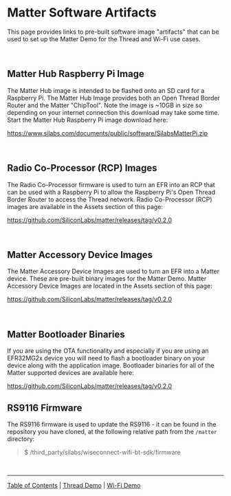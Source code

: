 # Matter Software Artifacts

This page provides links to pre-built software image "artifacts" that can be
used to set up the Matter Demo for the Thread and Wi-Fi use cases.

<br>

## Matter Hub Raspberry Pi Image

The Matter Hub image is intended to be flashed onto an SD card for a Raspberry
Pi. The Matter Hub Image provides both an Open Thread Border Router and the
Matter "ChipTool". Note the image is ~10GB in size so depending on your internet
connection this download may take some time. Start the Matter Hub Raspberry Pi
image download here:

https://www.silabs.com/documents/public/software/SilabsMatterPi.zip

<br>

## Radio Co-Processor (RCP) Images

The Radio Co-Processor firmware is used to turn an EFR into an RCP that can be
used with a Raspberry Pi to allow the Raspberry Pi's Open Thread Border Router
to access the Thread network. Radio Co-Processor (RCP) images are available in
the Assets section of this page:

https://github.com/SiliconLabs/matter/releases/tag/v0.2.0

<br>

## Matter Accessory Device Images

The Matter Accessory Device Images are used to turn an EFR into a Matter device.
These are pre-built binary images for the Matter Demo. Matter Accessory Device
Images are located in the Assets section of this page:

https://github.com/SiliconLabs/matter/releases/tag/v0.2.0

<br>

## Matter Bootloader Binaries

If you are using the OTA functionality and especially if you are using an EFR32MG2x device you will need to flash a bootloader binary on your device along with the application image. Bootloader binaries for all of the Matter supported devices are available here:

https://github.com/SiliconLabs/matter/releases/tag/v0.2.0


## RS9116 Firmware

The RS9116 firmware is used to update the RS9116 - it can be found in the
repository you have cloned, at the following relative path from the
`/matter` directory:

> $ /third_party/silabs/wiseconnect-wifi-bt-sdk/firmware


<br>

---

[Table of Contents](../README.md) | [Thread Demo](../thread/DEMO_OVERVIEW.md) |
[Wi-Fi Demo](../wifi/DEMO_OVERVIEW.md)
